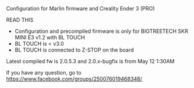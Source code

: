 Configuration for Marlin firmware and Creality Ender 3 (PRO)

READ THIS
- Configuration and precompiled firmware is only for BIGTREETECH SKR MINI E3 v1.2 with BL TOUCH
- BL TOUCH is < v3.0
- BL TOUCH is connected to Z-STOP on the board

Latest compiled fw is 2.0.5.3 and 2.0.x-bugfix is from May 12 1:30AM

If you have any question, go to https://www.facebook.com/groups/250076019468348/